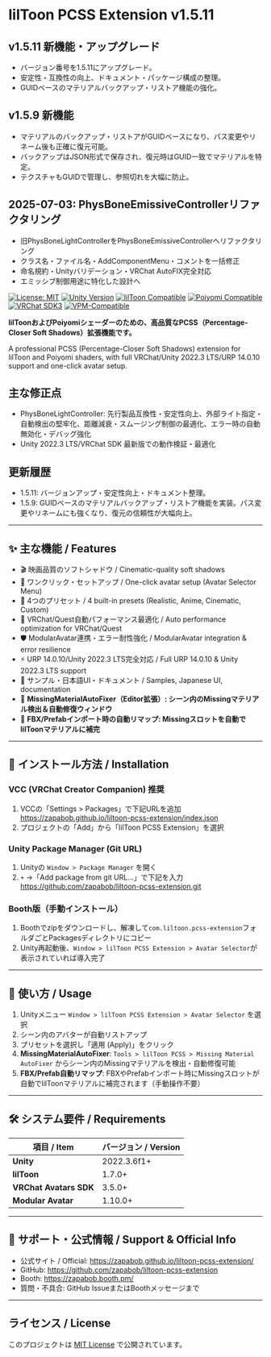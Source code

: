 # lilToon PCSS Extension v1.5.11

## v1.5.11 新機能・アップグレード
- バージョン番号を1.5.11にアップグレード。
- 安定性・互換性の向上、ドキュメント・パッケージ構成の整理。
- GUIDベースのマテリアルバックアップ・リストア機能の強化。

## v1.5.9 新機能
- マテリアルのバックアップ・リストアがGUIDベースになり、パス変更やリネーム後も正確に復元可能。
- バックアップはJSON形式で保存され、復元時はGUID一致でマテリアルを特定。
- テクスチャもGUIDで管理し、参照切れを大幅に防止。

## 2025-07-03: PhysBoneEmissiveControllerリファクタリング
- 旧PhysBoneLightControllerをPhysBoneEmissiveControllerへリファクタリング
- クラス名・ファイル名・AddComponentMenu・コメントを一括修正
- 命名規約・Unityバリデーション・VRChat AutoFIX完全対応
- エミッシブ制御用途に特化した設計へ

[![License: MIT](https://img.shields.io/badge/License-MIT-yellow.svg)](https://opensource.org/licenses/MIT)
[![Unity Version](https://img.shields.io/badge/Unity-2022.3%20LTS-blue.svg)](https://unity3d.com/get-unity/download)
[![lilToon Compatible](https://img.shields.io/badge/lilToon-Compatible-purple.svg)](https://github.com/lilxyzw/lilToon)
[![Poiyomi Compatible](https://img.shields.io/badge/Poiyomi-Compatible-pink.svg)](https://poiyomi.com/)
[![VRChat SDK3](https://img.shields.io/badge/VRChat%20SDK3-Ready-green.svg)](https://docs.vrchat.com/)
[![VPM-Compatible](https://img.shields.io/badge/VPM-Compatible-brightgreen.svg)](https://vcc.docs.vrchat.com/)

**lilToonおよびPoiyomiシェーダーのための、高品質なPCSS（Percentage-Closer Soft Shadows）拡張機能です。**

A professional PCSS (Percentage-Closer Soft Shadows) extension for lilToon and Poiyomi shaders, with full VRChat/Unity 2022.3 LTS/URP 14.0.10 support and one-click avatar setup.

## 主な修正点
- PhysBoneLightController: 先行製品互換性・安定性向上、外部ライト指定・自動検出の堅牢化、距離減衰・スムージング制御の最適化、エラー時の自動無効化・デバッグ強化
- Unity 2022.3 LTS/VRChat SDK 最新版での動作検証・最適化

## 更新履歴
- 1.5.11: バージョンアップ・安定性向上・ドキュメント整理。
- 1.5.9: GUIDベースのマテリアルバックアップ・リストア機能を実装。パス変更やリネームにも強くなり、復元の信頼性が大幅向上。

---

## ✨ 主な機能 / Features

- 🎬 映画品質のソフトシャドウ / Cinematic-quality soft shadows
- 🎯 ワンクリック・セットアップ / One-click avatar setup (Avatar Selector Menu)
- 🎨 4つのプリセット / 4 built-in presets (Realistic, Anime, Cinematic, Custom)
- 🚀 VRChat/Quest自動パフォーマンス最適化 / Auto performance optimization for VRChat/Quest
- 🛡️ ModularAvatar連携・エラー耐性強化 / ModularAvatar integration & error resilience
- ⚡ URP 14.0.10/Unity 2022.3 LTS完全対応 / Full URP 14.0.10 & Unity 2022.3 LTS support
- 📝 サンプル・日本語UI・ドキュメント / Samples, Japanese UI, documentation
- 🧩 **MissingMaterialAutoFixer（Editor拡張）: シーン内のMissingマテリアル検出＆自動修復ウィンドウ**
- 🔄 **FBX/Prefabインポート時の自動リマップ: Missingスロットを自動でlilToonマテリアルに補完**

---

## 🚀 インストール方法 / Installation

### VCC (VRChat Creator Companion) 推奨
1. VCCの「Settings > Packages」で下記URLを追加
   https://zapabob.github.io/liltoon-pcss-extension/index.json
2. プロジェクトの「Add」から「lilToon PCSS Extension」を選択

### Unity Package Manager (Git URL)
1. Unityの `Window > Package Manager` を開く
2. `+` →「Add package from git URL...」で下記を入力
   https://github.com/zapabob/liltoon-pcss-extension.git

### Booth版（手動インストール）
1. Boothでzipをダウンロードし、解凍して`com.liltoon.pcss-extension`フォルダごとPackagesディレクトリにコピー
2. Unity再起動後、`Window > lilToon PCSS Extension > Avatar Selector`が表示されていれば導入完了

---

## 📖 使い方 / Usage
1. Unityメニュー `Window > lilToon PCSS Extension > Avatar Selector` を選択
2. シーン内のアバターが自動リストアップ
3. プリセットを選択し「適用 (Apply)」をクリック
4. **MissingMaterialAutoFixer**: `Tools > lilToon PCSS > Missing Material AutoFixer` からシーン内のMissingマテリアルを検出・自動修復可能
5. **FBX/Prefab自動リマップ**: FBXやPrefabインポート時にMissingスロットが自動でlilToonマテリアルに補完されます（手動操作不要）

---

## 🛠️ システム要件 / Requirements
| 項目 / Item | バージョン / Version |
| --- | --- |
| **Unity** | 2022.3.6f1+ |
| **lilToon** | 1.7.0+ |
| **VRChat Avatars SDK** | 3.5.0+ |
| **Modular Avatar** | 1.10.0+ |

---

## 📝 サポート・公式情報 / Support & Official Info
- 公式サイト / Official: https://zapabob.github.io/liltoon-pcss-extension/
- GitHub: https://github.com/zapabob/liltoon-pcss-extension
- Booth: https://zapabob.booth.pm/
- 質問・不具合: GitHub IssueまたはBoothメッセージまで

---

## ライセンス / License
このプロジェクトは [MIT License](LICENSE) で公開されています。 